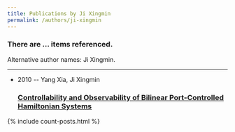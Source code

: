 ```yaml
---
title: Publications by Ji Xingmin
permalink: /authors/ji-xingmin
---
```


<h3 id="number-posts">There are ... items referenced.</h3>
<p id='info-authors'>Alternative author names: Ji Xingmin.</p>
<hr />
<ul class="post-list">
<li><span class='post-meta'>2010 -- Yang Xia, Ji Xingmin</span><h3><a class='post-link' href="{{ site.baseurl }}/controllability-and-observability-of-bilinear-port-controlled-hamiltonian-systems">Controllability and Observability of Bilinear Port-Controlled Hamiltonian Systems</a></h3></li>

</ul>
{% include count-posts.html %}
